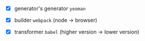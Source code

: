- [x] generator's generator `yeoman`

- [x] builder `webpack` (node -> browser)

- [x] transformer `babel` (higher version -> lower version)
